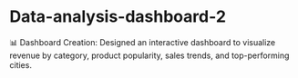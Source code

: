 # Data-analysis-dashboard-2
📊 Dashboard Creation: Designed an interactive dashboard to visualize revenue by category, product popularity, sales trends, and top-performing cities.
